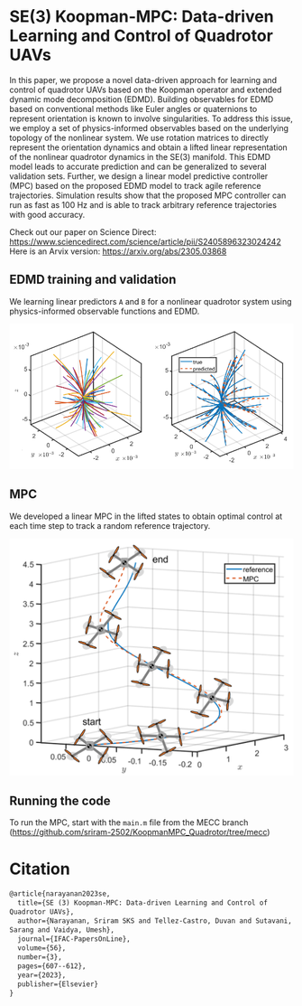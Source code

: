 # SE(3) Koopman-MPC: Data-driven Learning and Control of Quadrotor UAVs
In this paper, we propose a novel data-driven approach for learning and control of quadrotor UAVs based on the Koopman operator and extended dynamic mode decomposition (EDMD). Building observables for EDMD based on conventional methods like Euler angles or quaternions to represent orientation is known to involve singularities. To address this issue, we employ a set of physics-informed observables based on the underlying topology of the nonlinear system. We use rotation matrices to directly represent the orientation dynamics and obtain a lifted linear representation of the nonlinear quadrotor dynamics in the SE(3) manifold. This EDMD model leads to accurate prediction and can be generalized to several validation sets. Further, we design a linear model predictive controller (MPC) based on the proposed EDMD model to track agile reference trajectories. Simulation results show that the proposed MPC controller can run as fast as 100 Hz and is able to track arbitrary reference trajectories with good accuracy.

Check out our paper on Science Direct: https://www.sciencedirect.com/science/article/pii/S2405896323024242
Here is an Arvix version: https://arxiv.org/abs/2305.03868

## EDMD training and validation
We learning linear predictors ```A``` and ```B``` for a nonlinear quadrotor system using physics-informed observable functions and EDMD.


![EDMD](Figures/EDMD_evalutation_1.png)

## MPC
We developed a linear MPC in the lifted states to obtain optimal control at each time step to track a random reference trajectory.


![Screenshot](Figures/MPC_traj_2.png)


## Running the code
To run the MPC, start with the ```main.m``` file from the MECC branch (https://github.com/sriram-2502/KoopmanMPC_Quadrotor/tree/mecc)

# Citation
```
@article{narayanan2023se,
  title={SE (3) Koopman-MPC: Data-driven Learning and Control of Quadrotor UAVs},
  author={Narayanan, Sriram SKS and Tellez-Castro, Duvan and Sutavani, Sarang and Vaidya, Umesh},
  journal={IFAC-PapersOnLine},
  volume={56},
  number={3},
  pages={607--612},
  year={2023},
  publisher={Elsevier}
}
```

